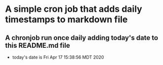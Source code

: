 A simple cron job that adds daily timestamps to markdown file
============================================================
## A chronjob run once daily adding today's date to this README.md file
* today's date is Fri Apr 17 15:38:56 MDT 2020
